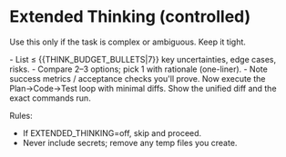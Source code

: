 # Extended Thinking (controlled)
Use this only if the task is complex or ambiguous. Keep it tight.

<thinking>
- List ≤ {{THINK_BUDGET_BULLETS|7}} key uncertainties, edge cases, risks.
- Compare 2–3 options; pick 1 with rationale (one-liner).
- Note success metrics / acceptance checks you'll prove.
</thinking>

<answer>
Now execute the Plan→Code→Test loop with minimal diffs. Show the unified diff and the exact commands run.
</answer>

Rules:
- If EXTENDED_THINKING=off, skip <thinking> and proceed.
- Never include secrets; remove any temp files you create.

